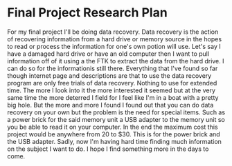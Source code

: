 
# Final Project Research Plan
For my final project I'll be doing data recovery. Data recovery is the action of recovering information from a hard drive or memory source in the hopes to read or process the information for one's own potion will use. Let's say I have a damaged hard drive or have an old computer then I want to pull information off of it using a the FTK to extract the data from the hard drive.
I can do so for the informationis still there. Everything that I've found so far though internet page and descriptions are that to use the data recovery program are only free trials of data recovery. Nothing to use for extended time. 
The more I look into it the more interested it seemed but at the very same time the more deterred I field for I feel like I'm in a boat with a pretty big hole. But the more and more I found I found out that you can do data recovery on your own but the problem is the need for special items. Such as a power brick for the said memory unit a USB adapter to the memory unit so you be able to read it on your computer. 
In the end the maximum cost this project would be anywhere from 20 to $30. This is for the power brick and the USB adapter. Sadly, now I'm having hard time finding much information on the subject I want to do. I hope I find something more in the days to come.
